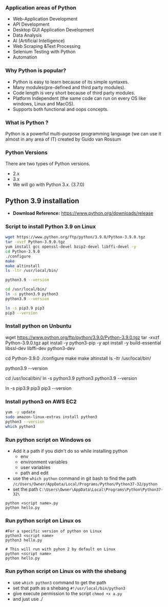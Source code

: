 
### Application areas of Python
- Web-Application Development
- API Development
- Desktop GUI Application Development
- Data Analysis
- AI (Artificial Intelligence)
- Web Scraping &Text Processing
- Selenium Testing with Python
- Automation

### Why Python is popular?
- Python is easy to learn because of its simple syntaxes.
- Many modules(pre-defined and third party modules).
- Code length is very short because of third party modules.
- Platform Independent (the same code can run on every OS like windows, Linux and MacOS).
- Supports both functional and oops concepts.

### What is Python ?
Python is a powerful multi-purpose programming language (we can use it almost in any area of IT) created by Guido van Rossum

### Python Versions
There are two types of Python versions.
- 2.x
- 3.x
- We will go with Python 3.x. (3.7.0)


## Python 3.9 installation
- **Download Reference:** https://www.python.org/downloads/release

### Script to install Python 3.9 on Linux

```sh
wget https://www.python.org/ftp/python/3.9.0/Python-3.9.0.tgz
tar -xvzf Python-3.9.0.tgz
yum install gcc openssl-devel bzip2-devel libffi-devel -y
cd Python-3.9.0
./configure
make
make altinstall
ls -ltr /usr/local/bin/

python3.9 --version

cd /usr/local/bin/
ln -s python3.9 python3
python3.9 --version

ln -s pip3.9 pip3
pip3 --version
```

### Install python on Unbuntu
wget https://www.python.org/ftp/python/3.9.0/Python-3.9.0.tgz
tar -xvzf Python-3.9.0.tgz
apt install -y python3-pip -y
apt install -y build-essential libssl-dev libffi-dev python3-dev 

cd Python-3.9.0
./configure
make
make altinstall
ls -ltr /usr/local/bin/

python3.9 --version

cd /usr/local/bin/
ln -s python3.9 python3
python3.9 --version

ln -s pip3.9 pip3
pip3 --version

### Install python3 on AWS EC2
```sh
yum -y update
sudo amazon-linux-extras install python3
python3 --version
which python3
```

### Run python script on Windows os
- Add it a path if you didn't do so while installing python
    - env
    - environment variables
    - user variables
    - path and edit
- use the `which python` command in git bash to find the path `/c/Users/Owner/AppData/Local/Programs/Python/Python37-32/python`
- set the path `C:\Users\Owner\AppData\Local\Programs\Python\Python37-32\`
```
python <script name>.py
python hello.py
```

### Run python script on Linux os
```
#For a specific version of python on Linux
python3 <script name>
python3 hello.py

# This will run with pyhon 2 by default on Linux
python <script name>
python hello.py
```

### Run python script on Linux os with the shebang
- use `which python3` command to get the path
- set that path as a shebang `#!/usr/local/bin/python3`
- give execute permission to the script `chmod +x a.py`
- and just use ./<script name> to run the script `./a.py`
```
which python3
/usr/local/bin/python3

which python
/usr/bin/python
```

```py
# This will use python3
#!/usr/bin/python3
print("Line 1")
print("Line 2")
print("")
print("Line 1 \nLine 2 \nLine 3")

# This will use python2
#!/usr/local/bin/python
print("Line 1")
print("Line 2")
print("")
print("Line 1 \nLine 2 \nLine 3")
```

### Run python code in Subline text
```
ctrl + b
```

### Exit python shell on Linux
```
exit()
```

### Print a string in python
```py
print("Welcome to python scripting for automation")
```

### Indentation in Python
- Indent --> space
- Indentations are used to represent a block of code.
- The amount of indentation is up to you, but it must be consistent throughout that block.
- Don’t include an indent unnecessarily.
```py
if 3 > 1:
    print("We are using if condition")
    print("We are comparing 3 and 1")
print("We are happy with indentations")

# Output
We are using if condition
We are comparing 3 and 1
We are happy with indentations

if 3 > 1:
    print("We are using if condition")
     print("We are comparing 3 and 1")
print("We are happy with indentations")

# Output
File "hello.py", line 3
    print("We are comparing 3 and 1")
    ^
IndentationError: unexpected indent

if 3 > 1:
    print("We are using if condition")
    print("We are comparing 3 and 1")
  print("We are happy with indentations")

 # Output
File "hello.py", line 4
    print("We are happy with indentations")
    ^
IndentationError: unindent does not match any outer indentation level
```

## Comments on python
### Multiple lines comment
- This code will become a documentation or a text if we start it by 3 apostrophies and end with 3 apostrophies
- The only code here is hello world and it will be printting.
- Green colors in python are either strings or comments.
- ctrl + / (to comment and uncomment multiple lines)

```py
'''name = input("What is your name?: ")
print("Nice to meet you " + name + "!" + " I am Leo from the USA." )
country = input("Where are you from?: ")
print("wow! " + country + " is a beautiful country. Isn't is?")
answer = input("Answer: ")
question5 = input("Once again thanks.")'''

'''
if 3 > 1:
    print("We are using if condition")
    print("We are comparing 3 and 1")
    print("We are happy with indentations")
'''
print("We are using if condition")


'''
name = input("Enter your name: ")
print("Hello " + name +"!" )
'''

''' Python will print only hello world'''

print("hello world")
```
### Single line comment
- Use a #
```
# if 3 > 1:
#     print("We are using if condition")
#     print("We are comparing 3 and 1")
#  print("We are happy with indentations")
```

### Assingning a text or paragraph in Python.
- Triple quote is to print the entire text.
- This means we are assigninig all this text to introduction
```py
INTRODUCTION = '''
The traditional American school year is designed around a nine-month schedule requiring 180 days in the classroom.
This schedule was established when the United States was still a largely agrarian nation.
Many people are advocating a shift away from this 9-month school year in favor of year-round education. 
Some think it will better prepare them for college, and others think that it will not make a difference if the school
year is extended. There are many points that lead to the conclusion of why the academic school year should be extended 
with no summer vacation. It will improve education, benefit low-income families, and will also allow kids to graduate
earlier as well.
'''
print(INTRODUCTION)


INTRODUCTION = '''
The traditional American school year is designed around a nine-month schedule requiring 180 days in the classroom.\n
This schedule was established when the United States was still a largely agrarian nation. \n
Many people are advocating a shift away from this 9-month school year in favor of year-round education. \n
Some think it will better prepare them for college, and others think that it will not make a difference if the school \n
year is extended. There are many points that lead to the conclusion of why the academic school year should be extended \n
with no summer vacation. It will improve education, benefit low-income families, and will also allow kids to graduate 
earlier as well.
'''

print(INTRODUCTION)
```

```py
CONTITION = '''
We are using if condition
We are comparing 3 and 1
We are happy with indentations
'''
print(CONTITION)
```

### Keywords in Python
- Keywords cannot be use as variable name such as: pass = 'hello'
- Here is a list of the Python keywords.
```py
import keyword
print(keyword.kwlist)

# Output
['False', 'None', 'True', 'and', 'as', 'assert', 'async', 'await', 'break', 'class', 'continue', 'def', 'del', 'elif', 'el 'else', 'except', 'finally', 'for', 'from', 'global', 'if', 'import', 'in', 'is', 'lambda', 'nonlocal', 'not', 'or', s', 
'pass', 'raise', 'return', 'try', 'while', 'with', 'yield']
```

### Operators
- Variables are allways one word
- If you write for instance: bad name = 5+3, you will have and error
- Write badname = 5+3 instead.

### Python extension
- PYTHON files extension is .py
- For example: tia.py

### Operators
- Booleans operation are either true or false operation
- Float are numbers such as 1.1, 2.4, 6.30 etc.
- Strings are sequence of uniode characters
- List are sequence of values

### Upper and lower
```py
# this well change hello to upper character
s = "Hello"
print(s.upper())

# this will change hello world to lower character
c = "HELLO WORLD"
print(c.lower())
```

### How to add two strings
```py
s0 = "Happy" + "holidays"
s1 = "Happy" + " holidays"
s2 = "Happy " + "holidays"
s3 = "Happy, " + "holidays"
s4 = "Happy" + "," + "holidays"
s5 = "Happy" + ", " + "holidays"

print(s0)
print(s1)
print(s2)
print(s3)
print(s4)
print(s5)

# Output
    Happyholidays
    Happy holidays
    Happy holidays
    Happy, holidays
    Happy,holidays
    Happy, holidays
```

### Special Character \n (new line)
```py
print("Line 1")
print("Line 2")
print("")
print("Line 1 \nLine 2 \nLine 3")

# Output
Line 1
Line 2

Line 1
Line 2
Line 3
```

### Escape special character
Use \ or " "
```py
print("python's class")
Or
print("python\'s class")
# Output
python's class

print('python's class')
# Output
SyntaxError: invalid syntax
```

### Tap special character (\t)
```py
print("Line 1 \n\tLine 2 \n\tLine 3")
# Output
Line 1
	Line 2
	Line 3

print("Line 1 \t\t\tLine 2 \t\tLine 3")
# Output
Line 1 			Line 2 		Line 3
```

### Print something in double quote
```py
print("This is \"python\" class for automation")
print('This is \"python\" class for automation')
print('This is "python" class for automation')

# Output
This is "python" class for automation
```

### Printing a path in Windows
- This will create a problem because in windows \ is a special character
- we need \\ when we want to write windows path

```py
print("C:\Users\Owner\Dropbox\AWS-EKS\TIA-NOTES\PYTHON-SCRIPTING")
# Output
SyntaxError: (unicode error) 'unicodeescape' codec can't decode bytes in position 2-3: truncated \UXXXXXXXX escape

print("C:\\Users\\Owner\\Dropbox\\AWS-EKS\\TIA-NOTES\\PYTHON-SCRIPTING")
# Output
C:\Users\Owner\Dropbox\AWS-EKS\TIA-NOTES\PYTHON-SCRIPTING
```

### Printing a path in Linux
```py
print("/home/tia/scrip")

# Output
/home/tia/scrip
```


### Installing Linux packages via Python
```py
import subprocess

package_name = "httpd"
subprocess.run(["sudo", "yum", "install", "-y", package_name], check=True)
```

### Remove Linux packages via Python
```py
import subprocess
package_name = "httpd"
subprocess.run(["sudo", "yum", "remove", "-y", package_name], check=True)
```


```py
x=3
y=5.7
lan_name="python scripting"

print(x,y,lan_name)
print(f"The x value is {x}; the y value is {y} and the language value is {lan_name}.")
print(f"The x value is {x}; \nThe y value is {y} \nThe language value is {lan_name}.")

print("The x value is {0}; the y value is {1} and the language value is {2}.".format(x, y, lan_name))

#OUTPUT
3 5.7 python scripting
The x value is 3; the y value is 5.7 and the language value is python scripting.
The x value is 3;
The y value is 5.7
The language value is python scripting.
```


## \n means new line
```py
print("Happy Birthday to you!")
print("Happy Birthday to you!\n")
print("Happy  Birthday to you, dear Emey. \n")
print("Happy Birthday to you!,\n")
print("Hope you ha ve a wonderful birthday!")
```

## Comments in python
```py
'''The traditional American school year is designed around a nine-month schedule requiring 180 days in the classroom.
This schedule was established when the United States was still a largely agrarian nation.'''


'''
The traditional American school year is designed around a nine-month schedule requiring 180 days in the classroom.
This schedule was established when the United States was still a largely agrarian nation.
'''

# this code will become a documentation or a text if we start it by 3 apostrophes and end with 3 apostrophes
# the only code here is hello world and it will be printing.
# green colors in python are either strings or comments.

'''name = input("What is your name?: ")
print("Nice to meet you " + name + "!" + " I am Leo from the USA." )
country = input("Where are you from?: ")
print("wow! " + country + " is a beautiful country. Isn't is?")
answer = input("Answer: ")
print("I really love you country because everything there is well organize.")
question1 = input("So where do you live know?: ")
print("Really! This is amazing we are neighbors!")
question3 = input("How long have you been here " + question1 + "?:")
print("Wow! you just live here " + question3 + " like my friend Jhon." +  " He have been here only for " +
      question3 + " in the USA too.")
question4 = input("Do you mind if i have your phone number?: ")
print("Thank so much " + name + " i really appreciate it. mine is 860 862 1352. I will call you tomorrow.")
print("Good bye!")
question5 = input("Once again thanks.")'''

'''
name = input("Enter your name: ")
print("Hello " + name +"!" )
'''

''' Python will print only hello world'''

print("hello world")

```

## Assingning a text or paragraph in Python
```py
# triple quote is to print the entire text.
# this means we are assigning all this text to introduction

Introduction = '''The traditional American school year is designed around a nine-month schedule requiring 180 days in
the classroom. This schedule was established when the United States was still a largely agrarian nation. Many people
are advocating a shift away from this 9-month school year in favor of year-round education. Some think it will better
prepare them for college, and others think that it will not make a difference if the school year is extended. There
are many points that lead to the conclusion of why the academic school year should be extended with no summer
vacation. It will improve education, benefit low-income families, and will also allow kids to graduate earlier as
well. '''

print(Introduction)
```

## Keywords in Python
```py
# Keywords cannot be use as variable name such as: pass = 'hello'
# Type the comment help() in python and hit enter
# when python bring up the prompt, the keywords and hit enter and all the keywords will be display.
# Here is a list of the Python keywords.  Enter any keyword to get more help.
'''
False               class               from                or
None                continue            global              pass
True                def                 if                  raise
and                 del                 import              return
as                  elif                in                  try
assert              else                is                  while
async               except              lambda              with
await               finally             nonlocal            yield
break               for                 not
'''
```

## How to add two strings
```py
s0 = "Happy" + "holidays"
s1 = "Happy" + " holidays"
s2 = "Happy " + "holidays"
s3 = "Happy, " + "holidays"
s4 = "Happy" + "," + "holidays"
s5 = "Happy" + ", " + "holidays"
print(s0)
print(s1)
print(s2)
print(s3)
print(s4)
print(s5)
```

### Find and replace
```py
# we use comment replace to replace word in the string
# it did not replace it because we have to use a new variable
e = "i am not felling well today and nothing is going well at this moment"
e.replace("and", "because")
print(e)

# we set new variable here
e = "i am not felling well today and nothing is going well at this moment"
g = e.replace("and", "because")
print(g)
```

### Python simple comment
```py
# creating variable
Data = 5
# outermost for loop
for i in range(4):
   # second for loop
   for k in range(5):
       # innermost for loop
       for l in range(8):
           # increment num by 1
           num +=1
```

### Python inline comments
```py
Num = 50  # variable declared
for i in range(4): # outermost for loop
   for k in range(5):  # second for loop
       for l in range(8): # innermost for loop
           num +=1 # increment by 1
```

### Python multiline comments
```py
# Declaring variable
# name of variable is data
# assigned value of 5 to the variable
Data = 5

# Author : Tom Smith
# Date : 17/09/2021
# Published : yes

class car:  # created class named car
   def main():   # contains main function
       return  True # Return true
```

### Python multiline comment using triple quoted string literals
```py
class car:
   '''This is car class
   it will have all the functionalities related to cars
   It return true for all cars'''
```

```py
class car:
   """This is car class
   it will have all the functionalities related to cars
   It return true for all cars"""
```
### Example of problem with triple quotation marks
```py
# defining string value inside double quotation marks
mystring = '''
Wellcome to
golinux, 
here you can find
programming tutorials
'''
# printing
print(mystring)

OR

# defining string value inside double quotation marks
mystring = """
    Wellcome to
    golinux, 
    here you can find
    programming tutorials
"""
# printing
print(mystring)
```

### Examples with explicit line break operator
```py
# defining string value inside single quotation marks
mystring1 = 'Wellcome to \
golinux, \
here you can find \
programming tutorials'
# defining string value inside double quotation marks
mystring2 = "Wellcome to \
golinux, \
here you can find \
programming tutorials"
# printing
print(mystring1)
print(mystring2)
```

```py
# defining string value inside triple quotation marks
mystring1 = '''Wellcome to \
golinux, \
here you can find \
programming tutorials'''
# printing
print(mystring1)


# defining string value inside triple quotation marks
mystring2 = """Wellcome to \
golinux, \
here you can find \
programming tutorials"""
# printing
print(mystring2)
```